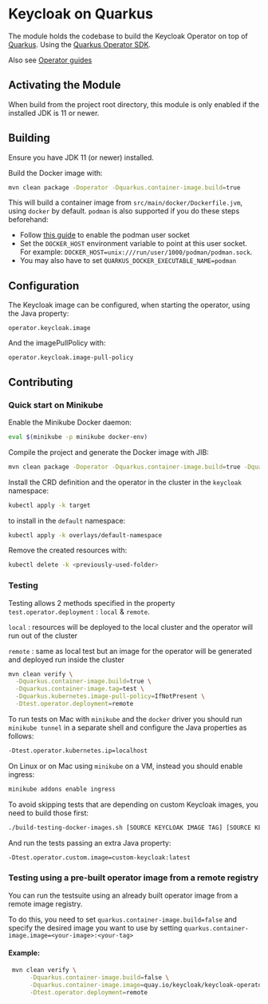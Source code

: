 # Keycloak on Quarkus

The module holds the codebase to build the Keycloak Operator on top of [Quarkus](https://quarkus.io/).
Using the [Quarkus Operator SDK](https://github.com/quarkiverse/quarkus-operator-sdk).

Also see [Operator guides](https://www.keycloak.org/guides#operator)

## Activating the Module

When build from the project root directory, this module is only enabled if the installed JDK is 11 or newer. 

## Building

Ensure you have JDK 11 (or newer) installed.

Build the Docker image with:

```bash
mvn clean package -Doperator -Dquarkus.container-image.build=true
```

This will build a container image from `src/main/docker/Dockerfile.jvm`, using `docker` by default. `podman` is also supported if you do these steps beforehand:

- Follow [this guide](https://quarkus.io/guides/podman#setting-docker_host-on-linux) to enable the podman user socket
- Set the `DOCKER_HOST` environment variable to point at this user socket. For example: `DOCKER_HOST=unix:///run/user/1000/podman/podman.sock`.
- You may also have to set `QUARKUS_DOCKER_EXECUTABLE_NAME=podman`

## Configuration

The Keycloak image can be configured, when starting the operator, using the Java property:

```
operator.keycloak.image
```

And the imagePullPolicy with:

```
operator.keycloak.image-pull-policy
```

## Contributing

### Quick start on Minikube

Enable the Minikube Docker daemon:

```bash
eval $(minikube -p minikube docker-env)
```

Compile the project and generate the Docker image with JIB:

```bash
mvn clean package -Doperator -Dquarkus.container-image.build=true -Dquarkus.kubernetes.deployment-target=minikube
```

Install the CRD definition and the operator in the cluster in the `keycloak` namespace:

```bash
kubectl apply -k target
```

to install in the `default` namespace:

```bash
kubectl apply -k overlays/default-namespace
```

Remove the created resources with:

```bash
kubectl delete -k <previously-used-folder>
```

### Testing

Testing allows 2 methods specified in the property `test.operator.deployment` : `local` & `remote`. 

`local` : resources will be deployed to the local cluster and the operator will run out of the cluster

`remote` : same as local test but an image for the operator will be generated and deployed run inside the cluster

```bash
mvn clean verify \
  -Dquarkus.container-image.build=true \
  -Dquarkus.container-image.tag=test \
  -Dquarkus.kubernetes.image-pull-policy=IfNotPresent \
  -Dtest.operator.deployment=remote
```

To run tests on Mac with `minikube` and the `docker` driver you should run `minikube tunnel` in a separate shell and configure the Java properties as follows:
```bash
-Dtest.operator.kubernetes.ip=localhost
```

On Linux or on Mac using `minikube` on a VM, instead you should enable ingress:
```bash
minikube addons enable ingress
```

To avoid skipping tests that are depending on custom Keycloak images, you need to build those first:

```bash
./build-testing-docker-images.sh [SOURCE KEYCLOAK IMAGE TAG] [SOURCE KEYCLOAK IMAGE]
```

And run the tests passing an extra Java property:

```bash
-Dtest.operator.custom.image=custom-keycloak:latest
```

### Testing using a pre-built operator image from a remote registry
You can run the testsuite using an already built operator image from a remote image registry. 

To do this, you need to set `quarkus.container-image.build=false` and specify the desired image 
you want to use by setting `quarkus.container-image.image=<your-image>:<your-tag>`

#### Example:

```bash
 mvn clean verify \
      -Dquarkus.container-image.build=false \
      -Dquarkus.container-image.image=quay.io/keycloak/keycloak-operator:nightly \
      -Dtest.operator.deployment=remote
```
